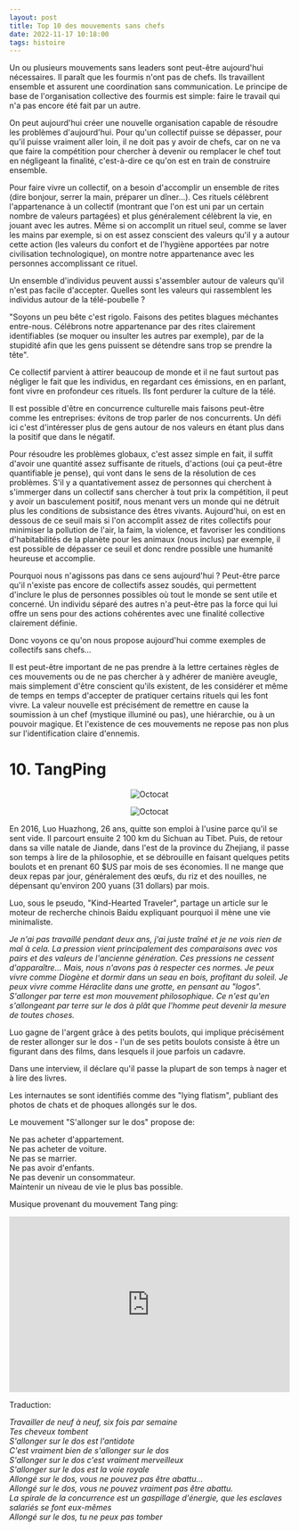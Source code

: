 ```yaml
---
layout: post
title: Top 10 des mouvements sans chefs
date: 2022-11-17 10:18:00
tags: histoire
---
```


Un ou plusieurs mouvements sans leaders sont peut-être aujourd'hui nécessaires. Il paraît que les fourmis n'ont pas de chefs. Ils travaillent ensemble et assurent une coordination sans communication. Le principe de base de l'organisation collective des fourmis est simple: faire le travail qui n'a pas encore été fait par un autre.

On peut aujourd'hui créer une nouvelle organisation capable de résoudre les problèmes d'aujourd'hui. Pour qu'un collectif puisse se dépasser, pour qu'il puisse vraiment aller loin, il ne doit pas y avoir de chefs, car on ne va que faire la compétition pour chercher à devenir ou remplacer le chef tout en négligeant la finalité, c'est-à-dire ce qu'on est en train de construire ensemble.

Pour faire vivre un collectif, on a besoin d'accomplir un ensemble de rites (dire bonjour, serrer la main, préparer un dîner...). Ces rituels célèbrent l'appartenance à un collectif (montrant que l'on est uni par un certain nombre de valeurs partagées) et plus généralement célèbrent la vie, en jouant avec les autres. Même si on accomplit un rituel seul, comme se laver les mains par exemple, si on est assez conscient des valeurs qu'il y a autour cette action (les valeurs du confort et de l'hygiène apportées par notre civilisation technologique), on montre notre appartenance avec les personnes accomplissant ce rituel.

Un ensemble d'individus peuvent aussi s'assembler autour de valeurs qu'il n'est pas facile d'accepter. Quelles sont les valeurs qui rassemblent les individus autour de la télé-poubelle ?

"Soyons un peu bête c'est rigolo. Faisons des petites blagues méchantes entre-nous. Célébrons notre appartenance par des rites clairement identifiables (se moquer ou insulter les autres par exemple), par de la stupidité afin que les gens puissent se détendre sans trop se prendre la tête".

Ce collectif parvient à attirer beaucoup de monde et il ne faut surtout pas négliger le fait que les individus, en regardant ces émissions, en en parlant, font vivre en profondeur ces rituels. Ils font perdurer la culture de la télé.

Il est possible d'être en concurrence culturelle mais faisons peut-être comme les entreprises: évitons de trop parler de nos concurrents. Un défi ici c'est d'intéresser plus de gens autour de nos valeurs en étant plus dans la positif que dans le négatif.

Pour résoudre les problèmes globaux, c'est assez simple en fait, il suffit d'avoir une quantité assez suffisante de rituels, d'actions (oui ça peut-être quantifiable je pense), qui vont dans le sens de la résolution de ces problèmes. S'il y a quantativement assez de personnes qui cherchent à s'immerger dans un collectif sans chercher à tout prix la compétition, il peut y avoir un basculement positif, nous menant vers un monde qui ne détruit plus les conditions de subsistance des êtres vivants. Aujourd'hui, on est en dessous de ce seuil mais si l'on accomplit assez de rites collectifs pour minimiser la pollution de l'air, la faim, la violence, et favoriser les conditions d'habitabilités de la planète pour les animaux (nous inclus) par exemple, il est possible de dépasser ce seuil et donc rendre possible une humanité heureuse et accomplie.

Pourquoi nous n'agissons pas dans ce sens aujourd'hui ? Peut-être parce qu'il n'existe pas encore de collectifs assez soudés, qui permettent d'inclure le plus de personnes possibles où tout le monde se sent utile et concerné. Un individu séparé des autres n'a peut-être pas la force qui lui offre un sens pour des actions cohérentes avec une finalité collective clairement définie.

Donc voyons ce qu'on nous propose aujourd'hui comme exemples de collectifs sans chefs...

Il est peut-être important de ne pas prendre à la lettre certaines règles de ces mouvements ou de ne pas chercher à y adhérer de manière aveugle, mais simplement d'être conscient qu'ils existent, de les considérer et même de temps en temps d'accepter de pratiquer certains rituels qui les font vivre. La valeur nouvelle est précisément de remettre en cause la soumission à un chef (mystique illuminé ou pas), une hiérarchie, ou à un pouvoir magique. Et l'existence de ces mouvements ne repose pas non plus sur l'identification claire d'ennemis.

# 10. TangPing

<span style="display:block;text-align:center">![Octocat]({{site.baseurl}}/assets/img/lie-flat-blog-1.jpg)</span>

<span style="display:block;text-align:center">![Octocat]({{site.baseurl}}/assets/img/lying-flat.jpg)</span>

En 2016, Luo Huazhong, 26 ans, quitte son emploi à l'usine parce qu'il se sent vide. Il parcourt ensuite 2 100 km du Sichuan au Tibet. Puis, de retour dans sa ville natale de Jiande, dans l'est de la province du Zhejiang, il passe son temps à lire de la philosophie, et se débrouille en faisant quelques petits boulots et en prenant 60 $US par mois de ses économies. Il ne mange que deux repas par jour, généralement des œufs, du riz et des nouilles, ne dépensant qu'environ 200 yuans (31 dollars) par mois.

Luo, sous le pseudo, "Kind-Hearted Traveler", partage un article sur le moteur de recherche chinois Baidu expliquant pourquoi il mène une vie minimaliste.

<em>Je n'ai pas travaillé pendant deux ans, j'ai juste traîné et je ne vois rien de mal à cela. La pression vient principalement des comparaisons avec vos pairs et des valeurs de l'ancienne génération. Ces pressions ne cessent d'apparaître… Mais, nous n'avons pas à respecter ces normes. Je peux vivre comme Diogène et dormir dans un seau en bois, profitant du soleil. Je peux vivre comme Héraclite dans une grotte, en pensant au "logos". S'allonger par terre est mon mouvement philosophique. Ce n'est qu'en s'allongeant par terre sur le dos à plât que l'homme peut devenir la mesure de toutes choses.</em>

Luo gagne de l'argent grâce à des petits boulots, qui implique précisément de rester allonger sur le dos - l'un de ses petits boulots consiste à être un figurant dans des films, dans lesquels il joue parfois un cadavre.

Dans une interview, il déclare qu'il passe la plupart de son temps à nager et à lire des livres.

Les internautes se sont identifiés comme des "lying flatism", publiant des photos de chats et de phoques allongés sur le dos.

Le mouvement "S'allonger sur le dos" propose de:

Ne pas acheter d'appartement.<br />
Ne pas acheter de voiture.<br />
Ne pas se marrier.<br />
Ne pas avoir d'enfants.<br />
Ne pas devenir un consommateur.<br />
Maintenir un niveau de vie le plus bas possible.<br />

Musique provenant du mouvement Tang ping:

<p style="text-align:center"><iframe width="100%" height="315" src="https://www.youtube.com/embed/corZx0a1yRU" frameborder="0" allowfullscreen></iframe></p>

Traduction:

<em>Travailler de neuf à neuf, six fois par semaine</em><br />
<em>Tes cheveux tombent</em><br />
<em>S'allonger sur le dos est l'antidote</em><br />
<em>C'est vraiment bien de s'allonger sur le dos</em><br />
<em>S'allonger sur le dos c'est vraiment merveilleux</em><br />
<em>S'allonger sur le dos est la voie royale</em><br />
<em>Allongé sur le dos, vous ne pouvez pas être abattu…</em><br />
<em>Allongé sur le dos, vous ne pouvez vraiment pas être abattu.</em><br />
<em>La spirale de la concurrence est un gaspillage d'énergie, que les esclaves salariés se font eux-mêmes</em><br />
<em>Allongé sur le dos, tu ne peux pas tomber</em>
